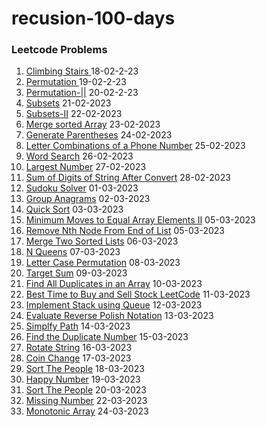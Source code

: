 # recusion-100-days 
### Leetcode Problems

1. <a href="https://github.com/Karthik2917k/recusion-100-days/blob/master/Climbing-Stairs-1.md">Climbing Stairs </a> 18-02-2-23
2. <a href="https://github.com/Karthik2917k/recusion-100-days/blob/master/Permutation-2.md" >Permutation </a> 19-02-2-23
3. <a href="https://github.com/Karthik2917k/recusion-100-days/blob/master/Permutations-II-3.md" >Permutation-||</a> 20-02-2-23
4. <a href="https://github.com/Karthik2917k/recusion-100-days/blob/master/Subsets-4.md">Subsets</a> 21-02-2023
5. <a href="https://github.com/Karthik2917k/recusion-100-days/blob/master/subsets-%7C%7C.md">Subsets-II</a> 22-02-2023
6. <a href="https://github.com/Karthik2917k/recusion-100-days/blob/master/mergeSortedArray.md">Merge sorted Array</a> 23-02-2023
7. <a href="https://github.com/Karthik2917k/recusion-100-days/blob/master/Generate-Parentheses.md">Generate Parentheses</a> 24-02-2023
8. <a href="https://github.com/Karthik2917k/recusion-100-days/blob/master/LetterCombinationsofaPhoneNumber.md">Letter Combinations of a Phone Number</a> 25-02-2023
9. <a href="https://github.com/Karthik2917k/recusion-100-days/blob/master/Word-Search.md">Word Search</a> 26-02-2023
10. <a href="https://github.com/Karthik2917k/recusion-100-days/blob/master/LargestNumber.md">Largest Number</a> 27-02-2023
11. <a href="https://github.com/Karthik2917k/recusion-100-days/blob/master/Sum-of-Digits-of-String-After-Convert.md">Sum of Digits of String After Convert</a> 28-02-2023
12. <a href="https://github.com/Karthik2917k/recusion-100-days/blob/master/Sudoku-Solver.md">Sudoku Solver</a> 01-03-2023
13. <a href="https://github.com/Karthik2917k/recusion-100-days/blob/master/Group-Anagrams.md">Group Anagrams</a> 02-03-2023
14. <a href="https://github.com/Karthik2917k/recusion-100-days/blob/master/QuickSort.md">Quick Sort</a> 03-03-2023
15. <a href="https://github.com/Karthik2917k/recusion-100-days/blob/master/Minimum-Moves-to-Equal-Array-Elements-II.md">Minimum Moves to Equal Array Elements II</a> 05-03-2023
16. <a href="https://github.com/Karthik2917k/recusion-100-days/blob/master/RemoveNthNodeFromEndofList.md">Remove Nth Node From End of List</a> 05-03-2023
17. <a href="https://github.com/Karthik2917k/recusion-100-days/blob/master/Merge-Two-Sorted-list.md">Merge Two Sorted Lists</a> 06-03-2023
18. <a href="https://github.com/Karthik2917k/recusion-100-days/blob/master/Nqueens.md">N Queens</a> 07-03-2023
19. <a href="https://github.com/Karthik2917k/recusion-100-days/blob/master/LetterCase-Permutation.md">Letter Case Permutation</a> 08-03-2023
20. <a href="https://github.com/Karthik2917k/recusion-100-days/blob/master/Target-sum.md">Target Sum</a> 09-03-2023
21. <a href="https://github.com/Karthik2917k/recusion-100-days/blob/master/Find%20Duplicates-in-an-Array.md"> Find All Duplicates in an Array</a> 10-03-2023
22. <a href="https://github.com/Karthik2917k/recusion-100-days/blob/master/Best-Time-to-Buy-and-Sell-Stock.md">Best Time to Buy and Sell Stock LeetCode</a> 11-03-2023
23. <a href="https://github.com/Karthik2917k/recusion-100-days/blob/master/ImplementStackusingQueues.md">Implement Stack using Queue</a> 12-03-2023
24. <a href="https://github.com/Karthik2917k/recusion-100-days/blob/master/EvaluateReversePolishNotation.md">Evaluate Reverse Polish Notation</a> 13-03-2023
25. <a href="https://github.com/Karthik2917k/recusion-100-days/blob/master/SimplifyPath.md">Simplfy Path</a> 14-03-2023
26. <a href="https://github.com/Karthik2917k/recusion-100-days/blob/master/FindtheDuplicateNumber.md">Find the Duplicate Number</a> 15-03-2023
27. <a href="https://github.com/Karthik2917k/recusion-100-days/blob/master/RotateString.md">Rotate String</a> 16-03-2023
28. <a href="https://github.com/Karthik2917k/recusion-100-days/blob/master/CoinChange.md">Coin Change</a> 17-03-2023
29. <a href="https://github.com/Karthik2917k/recusion-100-days/blob/master/SortThePeople.md">Sort The People</a> 18-03-2023
30. <a href="https://github.com/Karthik2917k/recusion-100-days/blob/master/HappyNumber.md">Happy Number</a> 19-03-2023
31. <a href="https://github.com/Karthik2917k/recusion-100-days/blob/master/SortThePeople.md">Sort The People</a> 20-03-2023
32. <a href="https://github.com/Karthik2917k/recusion-100-days/blob/master/MissingNumber.md">Missing Number</a> 22-03-2023
33. <a href="https://github.com/Karthik2917k/recusion-100-days/blob/master/MonotonicArray.md">Monotonic Array</a> 24-03-2023
